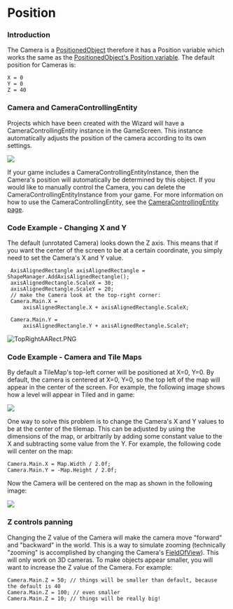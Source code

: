 # Position

### Introduction

The Camera is a [PositionedObject](../../../frb/docs/index.php) therefore it has a Position variable which works the same as the [PositionedObject's Position variable](../../../frb/docs/index.php). The default position for Cameras is:

```
X = 0
Y = 0
Z = 40
```

### Camera and CameraControllingEntity

Projects which have been created with the Wizard will have a CameraControllingEntity instance in the GameScreen. This instance automatically adjusts the position of the camera according to its own settings.

![](../../../.gitbook/assets/2022-10-img\_635b07de5a0f8.png)

If your game includes a CameraControllingEntityInstance, then the Camera's position will automatically be determined by this object. If you would like to manually control the Camera, you can delete the CameraControllingEntityInstance from your game. For more information on how to use the CameraControllingEntity, see the [CameraControllingEntity page](../entities/cameracontrollingentity.md).

### Code Example - Changing X and Y

The default (unrotated Camera) looks down the Z axis. This means that if you want the center of the screen to be at a certain coordinate, you simply need to set the Camera's X and Y value.

```
 AxisAlignedRectangle axisAlignedRectangle = ShapeManager.AddAxisAlignedRectangle();
 axisAlignedRectangle.ScaleX = 30;
 axisAlignedRectangle.ScaleY = 20;
 // make the Camera look at the top-right corner:
 Camera.Main.X =
     axisAlignedRectangle.X + axisAlignedRectangle.ScaleX;

 Camera.Main.Y =
     axisAlignedRectangle.Y + axisAlignedRectangle.ScaleY;
```

![TopRightAARect.PNG](../../../.gitbook/assets/migrated\_media-TopRightAARect.PNG)

### Code Example - Camera and Tile Maps

By default a TileMap's top-left corner will be positioned at X=0, Y=0. By default, the camera is centered at X=0, Y=0, so the top left of the map will appear in the center of the screen. For example, the following image shows how a level will appear in Tiled and in game:

![](../../../.gitbook/assets/2021-07-img\_60f1ebc8055fe.png)

One way to solve this problem is to change the Camera's X and Y values to be at the center of the tilemap. This can be adjusted by using the dimensions of the map, or arbitrarily by adding some constant value to the X and subtracting some value from the Y. For example, the following code will center on the map:

```
Camera.Main.X = Map.Width / 2.0f;
Camera.Main.Y = -Map.Height / 2.0f;
```

Now the Camera will be centered on the map as shown in the following image:

![](../../../.gitbook/assets/2021-07-img\_60f1eca81d13b.png)

### Z controls panning

Changing the Z value of the Camera will make the camera move "forward" and "backward" in the world. This is a way to simulate zooming (technically "zooming" is accomplished by changing the Camera's [FieldOfView](../../../frb/docs/index.php)). This will only work on 3D cameras. To make objects appear smaller, you will want to increase the Z value of the Camera. For example:

```
Camera.Main.Z = 50; // things will be smaller than default, because the default is 40
Camera.Main.Z = 100; // even smaller
Camera.Main.Z = 10; // things will be really big!
```
